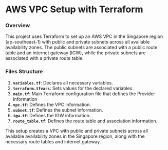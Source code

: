 # AWS VPC Setup with Terraform

### Overview

This project uses Terraform to set up an AWS VPC in the Singapore region (ap-southeast-1) with public and private subnets across all available availability zones. The public subnets are associated with a public route table and an internet gateway (IGW), while the private subnets are associated with a private route table.

### Files Structure

1. **`variables.tf`**: Declares all necessary variables.
2. **`terraform.tfvars`**: Sets values for the declared variables.
3. **`main.tf`**: Main Terraform configuration file that defines the Provider information
4. **`vpc.tf`**: Defines the VPC information.
5. **`subnet.tf`**: Defines the subnet information.
6. **`igw.tf`**: Defines the IGW information.
7. **`route_table.tf`**: Defines the route table and association information.

This setup creates a VPC with public and private subnets across all available availability zones in the Singapore region, along with the necessary route tables and internet gateway.
